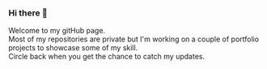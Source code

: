 ### Hi there 👋
Welcome to my gitHub page.  
Most of my repositories are private but I'm working on a couple of portfolio projects to showcase some of my skill.  
Circle back when you get the chance to catch my updates.

<!--
**Omgitskillah/omgitskillah** is a ✨ _special_ ✨ repository because its `README.md` (this file) appears on your GitHub profile.

Here are some ideas to get you started:

- 🔭 I’m currently working on ...
- 🌱 I’m currently learning ...
- 👯 I’m looking to collaborate on ...
- 🤔 I’m looking for help with ...
- 💬 Ask me about ...
- 📫 How to reach me: ...
- 😄 Pronouns: ...
- ⚡ Fun fact: ...
-->

